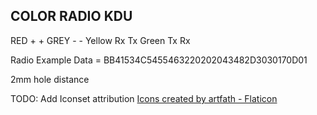 COLOR		RADIO		KDU
----------------------------
RED			+			+
GREY		-			-
Yellow		Rx			Tx
Green		Tx			Rx

Radio Example Data = BB41534C5455463220202043482D3030170D01

2mm hole distance

TODO: Add Iconset attribution 
<a href="https://www.flaticon.com/authors/artfath" title="icons">Icons created by artfath - Flaticon</a>